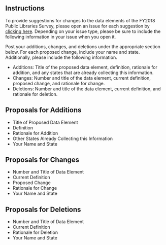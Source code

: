 ## Instructions
To provide suggestions for changes to the data elements of the FY2018 Public Libraries Survey, please open an issue for each suggestion by [clicking here](https://github.com/IMLS/public-libraries-survey/issues). Depending on your issue type, please be sure to include the following information in your issue when you open it.

Post your additions, changes, and deletions under the appropriate section below. For each proposed change, include your name and state. Additionally, please include the following information.
* Additions: Title of the proposed data element, definition, rationale for addition, and any states that are already collecting this information.   
* Changes: Number and title of the data element, current definition, proposed change, and rationale for change.
* Deletions: Number and title of the data element, current definition, and rationale for deletion.
 
## Proposals for Additions
* Title of Proposed Data Element
* Definition
* Rationale for Addition
* Other States Already Collecting this Information
* Your Name and State

## Proposals for Changes
* Number and Title of Data Element 
* Current Definition
* Proposed Change
* Rationale for Change
* Your Name and State

## Proposals for Deletions
* Number and Title of Data Element 
* Current Definition
* Rationale for Deletion
* Your Name and State
